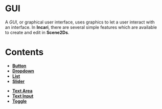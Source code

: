 # GUI

A *GUI*, or graphical user interface, uses graphics to let a user interact with an interface. In **Incari**, there are several simple features which are available to create and edit in **Scene2Ds**. 

# Contents

* [**Button**](button.md)
* [**Dropdown**](dropdown.md)
* [**List**](list.md)
* [**Slider**](slider.md)
<!--* [**Text**](text.md)-->
* [**Text Area**](textarea.md)
* [**Text Input**](textinput.md)
* [**Toggle**](toggle.md) 

